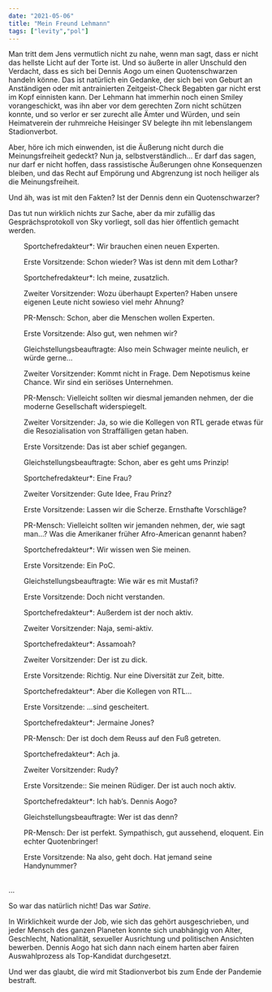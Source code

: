 ```yaml
---
date: "2021-05-06"
title: "Mein Freund Lehmann"
tags: ["levity","pol"]
---
```


Man tritt dem Jens vermutlich nicht zu nahe, wenn man sagt, dass er nicht das hellste Licht auf der Torte ist. Und so äußerte in aller Unschuld den Verdacht, dass es sich bei Dennis Aogo um einen Quotenschwarzen handeln könne. Das ist natürlich ein Gedanke, der sich bei von Geburt an Anständigen oder mit antrainierten Zeitgeist-Check Begabten gar nicht erst im Kopf einnisten kann. Der Lehmann hat immerhin noch einen Smiley vorangeschickt, was ihn aber vor dem gerechten Zorn nicht schützen konnte, und so verlor er ser zurecht alle Ämter und Würden, und sein Heimatverein der ruhmreiche Heisinger SV belegte ihn mit lebenslangem Stadionverbot.

Aber, höre ich mich einwenden, ist die Äußerung nicht durch die Meinungsfreiheit gedeckt? Nun ja, selbstverständlich... Er darf das sagen, nur darf er nicht hoffen, dass rassistische Äußerungen ohne Konsequenzen bleiben, und das Recht auf Empörung und Abgrenzung ist noch heiliger als die Meinungsfreiheit.

Und äh, was ist mit den Fakten? Ist der Dennis denn ein Quotenschwarzer? 

Das tut nun wirklich nichts zur Sache, aber da mir zufällig das Gesprächsprotokoll von Sky vorliegt, soll das hier öffentlich gemacht werden.


<div style="padding-left: 30px;">

Sportchefredakteur*: Wir brauchen einen neuen Experten.

Erste Vorsitzende: Schon wieder? Was ist denn mit dem Lothar?

Sportchefredakteur*: Ich meine, zusatzlich.

Zweiter Vorsitzender: Wozu überhaupt Experten? Haben unsere eigenen Leute nicht sowieso viel mehr Ahnung?

PR-Mensch: Schon, aber die Menschen wollen Experten.

Erste Vorsitzende: Also gut, wen nehmen wir?

Gleichstellungsbeauftragte: Also mein Schwager meinte neulich, er würde gerne...

Zweiter Vorsitzender: Kommt nicht in Frage. Dem Nepotismus keine Chance. Wir sind ein seriöses Unternehmen.

PR-Mensch: Vielleicht sollten wir diesmal jemanden nehmen, der die moderne Gesellschaft widerspiegelt.

Zweiter Vorsitzender: Ja, so wie die Kollegen von RTL gerade etwas für die Resozialisation von Straffälligen getan haben.

Erste Vorsitzende: Das ist aber schief gegangen.

Gleichstellungsbeauftragte: Schon, aber es geht ums Prinzip!

Sportchefredakteur*: Eine Frau?

Zweiter Vorsitzender: Gute Idee, Frau Prinz?

Erste  Vorsitzende: Lassen wir die Scherze. Ernsthafte Vorschläge?

PR-Mensch: Vielleicht sollten wir jemanden nehmen, der, wie sagt man...? Was die Amerikaner früher Afro-American genannt haben?

Sportchefredakteur*: Wir wissen wen Sie meinen.

Erste  Vorsitzende: Ein PoC.

Gleichstellungsbeauftragte: Wie wär es mit Mustafi?

Erste  Vorsitzende: Doch nicht verstanden.

Sportchefredakteur*: Außerdem ist der noch aktiv.

Zweiter Vorsitzender: Naja, semi-aktiv.

Sportchefredakteur*: Assamoah?

Zweiter Vorsitzender: Der ist zu dick.

Erste  Vorsitzende: Richtig. Nur eine Diversität zur Zeit, bitte.

Sportchefredakteur*: Aber die Kollegen von RTL...

Erste  Vorsitzende: ...sind gescheitert.

Sportchefredakteur*: Jermaine Jones?

PR-Mensch: Der ist doch dem Reuss auf den Fuß getreten.

Sportchefredakteur*: Ach ja.

Zweiter Vorsitzender: Rudy?

Erste  Vorsitzende:: Sie meinen Rüdiger. Der ist auch noch aktiv.

Sportchefredakteur*: Ich hab’s. Dennis Aogo?

Gleichstellungsbeauftragte: Wer ist das denn?

PR-Mensch: Der ist perfekt. Sympathisch, gut aussehend, eloquent. Ein echter Quotenbringer!

Erste  Vorsitzende: Na also, geht doch. Hat jemand seine Handynummer?


</div>
<br>
...

So war das natürlich nicht! Das war *Satire*.

In Wirklichkeit wurde der Job, wie sich das gehört ausgeschrieben, und jeder Mensch des ganzen Planeten konnte sich unabhängig von Alter, Geschlecht, Nationalität, sexueller Ausrichtung und politischen Ansichten bewerben. Dennis Aogo hat sich dann nach einem harten aber fairen Auswahlprozess als Top-Kandidat durchgesetzt.

Und wer das glaubt, die wird mit Stadionverbot bis zum Ende der Pandemie bestraft.














